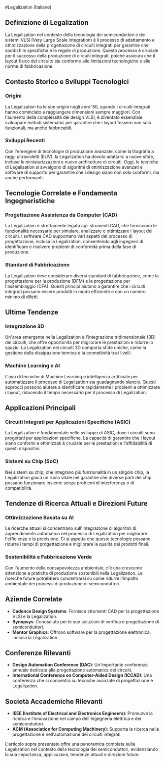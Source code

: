 #Legalization (Italiano)

## Definizione di Legalization

La Legalization nel contesto della tecnologia dei semiconduttori e dei sistemi VLSI (Very Large Scale Integration) è il processo di adattamento e ottimizzazione della progettazione di circuiti integrati per garantire che soddisfi le specifiche e le regole di produzione. Questo processo è cruciale per il successo della produzione di circuiti integrati, poiché assicura che il layout fisico del circuito sia conforme alle limitazioni tecnologiche e alle norme di fabbricazione.

## Contesto Storico e Sviluppi Tecnologici

### Origini

La Legalization ha le sue origini negli anni '80, quando i circuiti integrati hanno cominciato a raggiungere dimensioni sempre maggiori. Con l'aumento della complessità dei design VLSI, è diventato essenziale sviluppare metodi sistematici per garantire che i layout fossero non solo funzionali, ma anche fabbricabili. 

### Sviluppi Recenti

Con l'emergere di tecnologie di produzione avanzate, come la litografia a raggi ultravioletti (EUV), la Legalization ha dovuto adattarsi a nuove sfide, incluse le miniaturizzazioni e nuove architetture di circuiti. Oggi, le tecniche di Legalization si avvalgono di algoritmi di ottimizzazione avanzati e software di supporto per garantire che i design siano non solo conformi, ma anche performanti.

## Tecnologie Correlate e Fondamenta Ingegneristiche

### Progettazione Assistenza da Computer (CAD)

La Legalization è strettamente legata agli strumenti CAD, che forniscono le funzionalità necessarie per simulare, analizzare e ottimizzare i layout dei circuiti. I software CAD supportano vari aspetti del processo di progettazione, inclusa la Legalization, consentendo agli ingegneri di identificare e risolvere problemi di conformità prima della fase di produzione.

### Standard di Fabbricazione

La Legalization deve considerare diversi standard di fabbricazione, come la progettazione per la produzione (DFM) e la progettazione per l'assemblaggio (DFA). Questi principi aiutano a garantire che i circuiti integrati possano essere prodotti in modo efficiente e con un numero minimo di difetti.

## Ultime Tendenze

### Integrazione 3D

Un'area emergente nella Legalization è l'integrazione tridimensionale (3D) dei circuiti, che offre opportunità per migliorare le prestazioni e ridurre lo spazio. La Legalization dei circuiti 3D comporta sfide uniche, come la gestione della dissipazione termica e la connettività tra i livelli.

### Machine Learning e AI

L'uso di tecniche di Machine Learning e intelligenza artificiale per automatizzare il processo di Legalization sta guadagnando slancio. Questi approcci possono aiutare a identificare rapidamente i problemi e ottimizzare i layout, riducendo il tempo necessario per il processo di Legalization.

## Applicazioni Principali

### Circuiti Integrati per Applicazioni Specifiche (ASIC)

La Legalization è fondamentale nello sviluppo di ASIC, dove i circuiti sono progettati per applicazioni specifiche. La capacità di garantire che i layout siano conformi e ottimizzati è cruciale per le prestazioni e l'affidabilità di questi dispositivi.

### Sistemi su Chip (SoC)

Nei sistemi su chip, che integrano più funzionalità in un singolo chip, la Legalization gioca un ruolo vitale nel garantire che diverse parti del chip possano funzionare insieme senza problemi di interferenza o di compatibilità.

## Tendenze di Ricerca Attuali e Direzioni Future

### Ottimizzazione Basata su AI

Le ricerche attuali si concentrano sull'integrazione di algoritmi di apprendimento automatico nel processo di Legalization per migliorare l'efficienza e la precisione. Ci si aspetta che queste tecnologie possano ridurre i tempi di progettazione e migliorare la qualità dei prodotti finali.

### Sostenibilità e Fabbricazione Verde

Con l'aumento della consapevolezza ambientale, c'è una crescente attenzione a pratiche di produzione sostenibili nella Legalization. Le ricerche future potrebbero concentrarsi su come ridurre l'impatto ambientale dei processi di produzione di semiconduttori.

## Aziende Correlate

- **Cadence Design Systems**: Fornisce strumenti CAD per la progettazione VLSI e la Legalization.
- **Synopsys**: Conosciuto per le sue soluzioni di verifica e progettazione di semiconduttori.
- **Mentor Graphics**: Offrono software per la progettazione elettronica, inclusa la Legalization.

## Conferenze Rilevanti

- **Design Automation Conference (DAC)**: Un'importante conferenza annuale dedicata alla progettazione automatica dei circuiti.
- **International Conference on Computer-Aided Design (ICCAD)**: Una conferenza che si concentra su tecniche avanzate di progettazione e Legalization.

## Società Accademiche Rilevanti

- **IEEE (Institute of Electrical and Electronics Engineers)**: Promuove la ricerca e l'innovazione nel campo dell'ingegneria elettrica e dei semiconduttori.
- **ACM (Association for Computing Machinery)**: Supporta la ricerca nella progettazione e nell'automazione dei circuiti integrati.

L'articolo sopra presentato offre una panoramica completa sulla Legalization nel contesto della tecnologia dei semiconduttori, evidenziando la sua importanza, applicazioni, tendenze attuali e direzioni future.